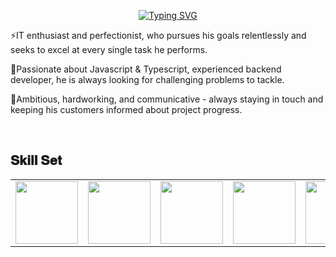 <p align="center">
  <a href="https://git.io/typing-svg"><img src="https://readme-typing-svg.herokuapp.com?font=Cambria&size=24&&pause=1000&color=0831E4&width=435&lines=Middle+Full-Stack+Developer;Good+Team-Player;Passionate%20Developer;Specialized%20in%20JavaScript%20and%20TypeScript;React,%20Vue,%20Svelte%20for%20the%20Front-End;Node.js,%20Python%20for%20the%20Back-End;Always%20learning%20new%20things&center=true&width=500&height=50" alt="Typing SVG" /></a>
</p>
<div>
 <p>⚡IT enthusiast and perfectionist, who pursues his goals relentlessly and seeks to excel at every single task he performs.</p>
 <p>📌Passionate about Javascript & Typescript, experienced backend developer, he is always looking for challenging problems to tackle.</p>
 <p>📝Ambitious, hardworking, and communicative - always staying in touch and keeping his customers informed about project progress.</p>
<div>
  <br>
<h2 font-weight="bold">𝐒𝐤𝐢𝐥𝐥 𝐒𝐞𝐭</h2>
  <table>
  <tr>
    <td>
      <img src="https://cdn.jsdelivr.net/gh/devicons/devicon/icons/javascript/javascript-original.svg" width="100"/>
    </td>
    <td>
      <img src="https://cdn.jsdelivr.net/gh/devicons/devicon/icons/typescript/typescript-original.svg" width="100"/>
    </td>
    <td>
       <img src="https://cdn.jsdelivr.net/gh/devicons/devicon/icons/python/python-original.svg" width="100"/>
    </td>
    <td>
        <img src="https://cdn.jsdelivr.net/gh/devicons/devicon/icons/react/react-original.svg" width="100" />
    </td>
    <td>
      <img src="https://cdn.jsdelivr.net/gh/devicons/devicon/icons/redux/redux-original.svg" width="100"/>
    </td>
    <td>
      <img src="https://cdn.jsdelivr.net/gh/devicons/devicon/icons/nextjs/nextjs-original.svg" width="100"/>
    </td>
    <td>
      <img src="https://cdn.jsdelivr.net/gh/devicons/devicon/icons/nodejs/nodejs-original.svg" width="100"/>
    </td>
    <td>
      <img src="https://cdn.jsdelivr.net/gh/devicons/devicon/icons/nestjs/nestjs-plain.svg" width="100"/>
    </td>
    <td>
      <img src="https://cdn.jsdelivr.net/gh/devicons/devicon/icons/django/django-plain.svg" width="100"/> 
    </td>
    <td>
      <img src="https://cdn.jsdelivr.net/gh/devicons/devicon/icons/graphql/graphql-plain.svg" width="100"/>
    </td>
    <td>
      <img src="https://cdn.jsdelivr.net/gh/devicons/devicon/icons/html5/html5-original.svg" width="100"/>
    </td>
    <td>
       <img src="https://cdn.jsdelivr.net/gh/devicons/devicon/icons/bootstrap/bootstrap-original.svg" width="100"/>
    </td>
    <td>
        <img src="https://cdn.jsdelivr.net/gh/devicons/devicon/icons/materialui/materialui-original.svg" width="100"/>
    </td>
    <td>
      <img src="https://cdn.jsdelivr.net/gh/devicons/devicon/icons/postgresql/postgresql-original.svg" width="100"/>
    </td>
     <td>
      <img src="https://cdn.jsdelivr.net/gh/devicons/devicon/icons/jest/jest-plain.svg" width="100"/>
    </td>
      <td>
       <img src="https://cdn.jsdelivr.net/gh/devicons/devicon/icons/jenkins/jenkins-line.svg" width="100"/>
    </td>
     <td>
        <img src="https://cdn.jsdelivr.net/gh/devicons/devicon/icons/heroku/heroku-original.svg" width="100"/>
    </td>
    <td>
        <img src="https://cdn.jsdelivr.net/gh/devicons/devicon/icons/github/github-original.svg" width="100"/>
    </td>
  </tr>
</table>
